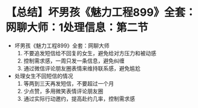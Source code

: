 # 【总结】坏男孩《魅力工程899》全套：网聊大师：1处理信息：第二节

-   坏男孩《魅力工程899》全套：网聊大师
    1.  不要追发短信给不回复的女生，避免给对方压力和被动感
    2.  控制需求感，一周只发一条信息，避免纠缠
    3.  通过微信评论朋友圈表情来维持联系感，避免尴尬
-   处理女生不回短信的情况
    1.  等两到三天再发短信，不要超过一个月
    2.  少点赞，多用微笑表情评论朋友圈
    3.  通过实际行动邀约，提高赴约几率，控制需求感
